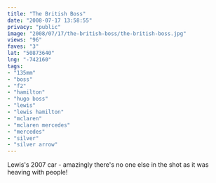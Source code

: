 ```yaml
---
title: "The British Boss"
date: "2008-07-17 13:58:55"
privacy: "public"
image: "2008/07/17/the-british-boss/the-british-boss.jpg"
views: "96"
faves: "3"
lat: "50873640"
lng: "-742160"
tags:
- "135mm"
- "boss"
- "f2"
- "hamilton"
- "hugo boss"
- "lewis"
- "lewis hamilton"
- "mclaren"
- "mclaren mercedes"
- "mercedes"
- "silver"
- "silver arrow"
---
```

Lewis's 2007 car - amazingly there's no one else in the shot as it was heaving with people!<a href="/photos/2008/07/17/the-british-boss"></a>

